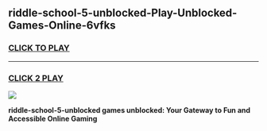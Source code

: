 
## riddle-school-5-unblocked-Play-Unblocked-Games-Online-6vfks
<h3>
<a href="https://premium76.site?title=riddle-school-5-unblocked&ref=25A">CLICK TO PLAY</a></h3>
<hr>

<h3>
<a href="https://premium76.site?title=riddle-school-5-unblocked&ref=25A">CLICK 2 PLAY</a>
  
</h3>

<a href="https://premium76.site?title=riddle-school-5-unblocked&ref=25A"><img src="https://clearcache.store/games.png"></a>


**riddle-school-5-unblocked games unblocked: Your Gateway to Fun and Accessible Online Gaming**
